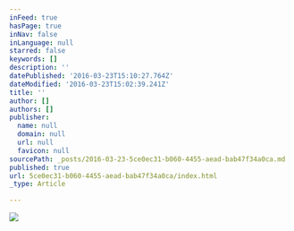 ```yaml
---
inFeed: true
hasPage: true
inNav: false
inLanguage: null
starred: false
keywords: []
description: ''
datePublished: '2016-03-23T15:10:27.764Z'
dateModified: '2016-03-23T15:02:39.241Z'
title: ''
author: []
authors: []
publisher:
  name: null
  domain: null
  url: null
  favicon: null
sourcePath: _posts/2016-03-23-5ce0ec31-b060-4455-aead-bab47f34a0ca.md
published: true
url: 5ce0ec31-b060-4455-aead-bab47f34a0ca/index.html
_type: Article

---
```

![](https://the-grid-user-content.s3-us-west-2.amazonaws.com/456affa9-91a7-4c16-b246-29ad000280eb.jpg)
